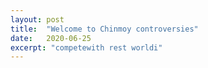 ```yaml
---
layout: post
title:  "Welcome to Chinmoy controversies"
date:   2020-06-25
excerpt: "competewith rest worldi"
---
```

